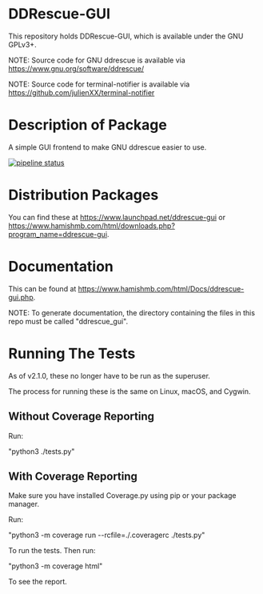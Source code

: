 # DDRescue-GUI

This repository holds DDRescue-GUI, which is available under the GNU GPLv3+.

NOTE: Source code for GNU ddrescue is available via https://www.gnu.org/software/ddrescue/

NOTE: Source code for terminal-notifier is available via https://github.com/julienXX/terminal-notifier

Description of Package
======================
A simple GUI frontend to make GNU ddrescue easier to use.

[![pipeline status](https://gitlab.com/hamishmb/ddrescue-gui/badges/master/pipeline.svg)](https://gitlab.com/hamishmb/ddrescue-gui/-/commits/master)

Distribution Packages
=====================

You can find these at https://www.launchpad.net/ddrescue-gui or https://www.hamishmb.com/html/downloads.php?program_name=ddrescue-gui.

Documentation
=============
This can be found at https://www.hamishmb.com/html/Docs/ddrescue-gui.php.

NOTE: To generate documentation, the directory containing the files in this repo must be called "ddrescue_gui".

Running The Tests
=================

As of v2.1.0, these no longer have to be run as the superuser.

The process for running these is the same on Linux, macOS, and Cygwin.

Without Coverage Reporting
--------------------------
Run:

"python3 ./tests.py"

With Coverage Reporting
-----------------------
Make sure you have installed Coverage.py using pip or your package manager.

Run:

"python3 -m coverage run --rcfile=./.coveragerc ./tests.py"

To run the tests. Then run:

"python3 -m coverage html"

To see the report.
